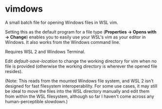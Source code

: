 # vimdows

A small batch file for opening Windows files in WSL vim.

Setting this as the default program for a file type (**Properties -> Opens with -> Change**) enables you to easily use your WSL's vim as your editor in Windows. It also works from the Windows command line.

Requires WSL 2 and Windows Terminal.

Edit *default-save-location* to change the working directory for vim when no file is provided (otherwise the working directory is wherever the opened file resides).

(Note: This reads from the mounted Windows file system, and WSL 2 isn't designed for fast filesystem interoperability. For some use cases, it may still be ideal to move the files into the WSL directory manually and edit them from within the WSL filesystem, although so far I haven't come across any human-perceptible slowdown.)
